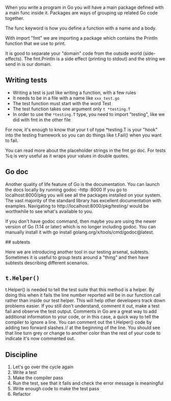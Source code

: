 When you write a program in Go you will have a main package defined with a main func inside it. Packages are ways of grouping up related Go code together.

The func keyword is how you define a function with a name and a body.

With import "fmt" we are importing a package which contains the Println function that we use to print.

It is good to separate your "domain" code from the outside world (side-effects). The fmt.Println is a side effect (printing to stdout) and the string we send in is our domain.

## Writing tests

- Writing a test is just like writing a function, with a few rules
- It needs to be in a file with a name like `xxx_test.go`
- The test function must start with the word Test
- The test function takes one argument only `t *testing.T`
- In order to use the `*testing.T` type, you need to import "testing", like we did with fmt in the other file

For now, it's enough to know that your t of type *testing.T is your "hook" into the testing framework so you can do things like t.Fail() when you want to fail.

You can read more about the placeholder strings in the fmt go doc. For tests %q is very useful as it wraps your values in double quotes.

## Go doc

Another quality of life feature of Go is the documentation. You can launch the docs locally by running godoc -http :8000 If you go to localhost:8000/pkg you will see all the packages installed on your system. The vast majority of the standard library has excellent documentation with examples. Navigating to http://localhost:8000/pkg/testing/ would be worthwhile to see what's available to you.

If you don't have godoc command, then maybe you are using the newer version of Go (1.14 or later) which is no longer including godoc. You can manually install it with go install golang.org/x/tools/cmd/godoc@latest.

## subtests

Here we are introducing another tool in our testing arsenal, subtests. Sometimes it is useful to group tests around a "thing" and then have subtests describing different scenarios.

## `t.Helper()`

t.Helper() is needed to tell the test suite that this method is a helper. By doing this when it fails the line number reported will be in our function call rather than inside our test helper. This will help other developers track down problems easier. If you still don't understand, comment it out, make a test fail and observe the test output. Comments in Go are a great way to add additional information to your code, or in this case, a quick way to tell the compiler to ignore a line. You can comment out the t.Helper() code by adding two forward slashes // at the beginning of the line. You should see that line turn grey or change to another color than the rest of your code to indicate it's now commented out.
## Discipline

1. Let's go over the cycle again
2. Write a test
3. Make the compiler pass
4. Run the test, see that it fails and check the error message is meaningful
5. Write enough code to make the test pass
6. Refactor